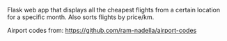 Flask web app that displays all the cheapest flights from a certain location for a specific month. Also sorts flights by price/km.

Airport codes from:
https://github.com/ram-nadella/airport-codes
